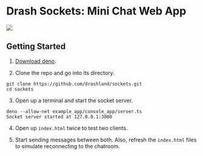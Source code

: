 # Drash Sockets: Mini Chat Web App

<img src="https://raw.githubusercontent.com/drashland/sockets/master/assets/img/screenshot_web_app.png">

## Getting Started

1. [Download deno](https://deno.land/).

2. Clone the repo and go into its directory.

```
git clone https://github.com/drashland/sockets.git
cd sockets
```

3. Open up a terminal and start the socket server.

```
deno --allow-net example_app/console_app/server.ts
Socket server started at 127.0.0.1:3000
```

4. Open up `index.html` twice to test two clients.

5. Start sending messages between both. Also, refresh the `index.html` files to simulate reconnecting to the chatroom.
